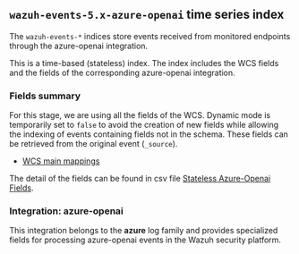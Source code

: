 ## `wazuh-events-5.x-azure-openai` time series index

The `wazuh-events-*` indices store events received from monitored endpoints through the azure-openai integration.

This is a time-based (stateless) index. The index includes the WCS fields and the fields of the corresponding azure-openai integration.

### Fields summary

For this stage, we are using all the fields of the WCS. Dynamic mode is temporarily set to `false` to avoid the creation of new fields while allowing the indexing of events containing fields not in the schema. These fields can be retrieved from the original event (`_source`).

- [WCS main mappings](../../stateless/docs/fields.csv)

The detail of the fields can be found in csv file [Stateless Azure-Openai Fields](fields.csv).

### Integration: azure-openai

This integration belongs to the **azure** log family and provides specialized fields for processing azure-openai events in the Wazuh security platform.
